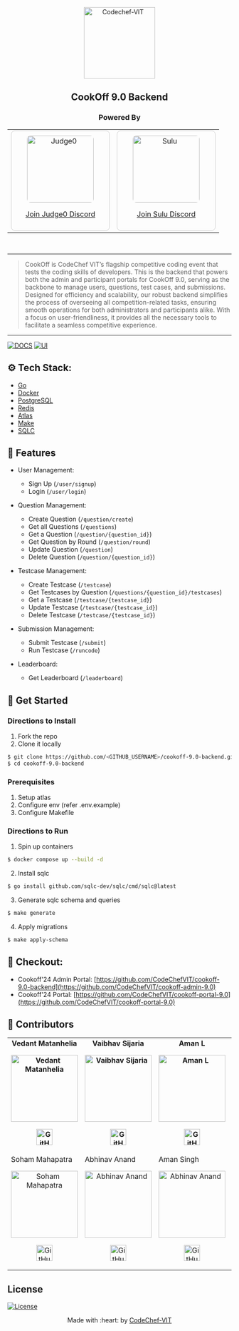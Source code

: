 <p align="center"><a href="https://www.codechefvit.com" target="_blank"><img src="https://i.ibb.co/4J9LXxS/cclogo.png" width=160 title="CodeChef-VIT" alt="Codechef-VIT"></a>
</p>

<h2 align="center"> CookOff 9.0 Backend </h2>

<h3 align="center"> Powered By </h2>
<div align="center">
  <table>
    <tr>
      <td>
        <div style="border: 1px solid #ccc; padding: 10px; text-align: center; border-radius: 8px; width: 200px;">
          <a href="https://discord.com/invite/GRc3v6n" target="_blank">
            <img src="https://avatars.githubusercontent.com/u/25365178?s=200&v=4" alt="Judge0" style="width:150px; height:150px; border-radius: 8px;">
            <p>Join Judge0 Discord</p>
          </a>
        </div>
      </td>
      <td>
        <div style="border: 1px solid #ccc; padding: 10px; text-align: center; border-radius: 8px; width: 200px;">
          <a href="https://discord.com/invite/dCq3XhgRXs" target="_blank">
            <img src="https://pbs.twimg.com/profile_images/1742205229104259072/2ISO3o7-_400x400.jpg" alt="Sulu" style="width:150px; height:150px; border-radius: 8px;">
            <p>Join Sulu Discord</p>
          </a>
        </div>
      </td>
    </tr>
  </table>
</div>
<br/>

---

> CookOff is CodeChef VIT’s flagship competitive coding event that tests the coding skills of developers. This is the backend that powers both the admin and participant portals for CookOff 9.0, serving as the backbone to manage users, questions, test cases, and submissions. Designed for efficiency and scalability, our robust backend simplifies the process of overseeing all competition-related tasks, ensuring smooth operations for both administrators and participants alike. With a focus on user-friendliness, it provides all the necessary tools to facilitate a seamless competitive experience.

---

[![DOCS](https://img.shields.io/badge/Documentation-see%20docs-green?style=flat-square&logo=appveyor)](https://documenter.getpostman.com/view/26244894/2sAXqtbgvt)
[![UI](https://img.shields.io/badge/User%20Interface-Link%20to%20UI-orange?style=flat-square&logo=appveyor)](https://cookoff24.codechefvit.com/)

## ⚙️ Tech Stack:

- [Go](https://go.dev/)
- [Docker](https://www.docker.com/)
- [PostgreSQL](https://www.postgresql.org/)
- [Redis](https://redis.io/)
- [Atlas](https://atlasgo.io/)
- [Make](https://www.gnu.org/software/make/manual/make.html)
- [SQLC](https://github.com/sqlc-dev/sqlc)

## 🔧 Features

- User Management:
	- Sign Up (`/user/signup`)
	- Login (`/user/login`)

- Question Management:
	- Create Question (`/question/create`)
	- Get all Questions (`/questions`)
	- Get a Question (`/question/{question_id}`)
	- Get Question by Round (`/question/round`)
	- Update Question (`/question`)
	- Delete Question (`/question/{question_id}`)

- Testcase Management:
	- Create Testcase (`/testcase`)
	- Get Testcases by Question (`/questions/{question_id}/testcases`)
	- Get a Testcase (`/testcase/{testcase_id}`)
	- Update Testcase (`/testcase/{testcase_id}`)
	- Delete Testcase (`/testcase/{testcase_id}`)

- Submission Management:
	- Submit Testcase (`/submit`)
	- Run Testcase (`/runcode`)

- Leaderboard:
	- Get Leaderboard (`/leaderboard`)

## 🏁 Get Started

### Directions to Install
1. Fork the repo
2. Clone it locally
```sh
$ git clone https://github.com/<GITHUB_USERNAME>/cookoff-9.0-backend.git
$ cd cookoff-9.0-backend
```

### Prerequisites

1. Setup atlas
2. Configure env (refer .env.example)
3. Configure Makefile

### Directions to Run

1. Spin up containers

```sh
$ docker compose up --build -d
```

2. Install sqlc

```sh
$ go install github.com/sqlc-dev/sqlc/cmd/sqlc@latest
```

3. Generate sqlc schema and queries

```sh
$ make generate
```

4. Apply migrations

```sh
$ make apply-schema
```
## 📝 Checkout:

- Cookoff'24 Admin Portal: [https://github.com/CodeChefVIT/cookoff-9.0-backend](https://github.com/CodeChefVIT/cookoff-admin-9.0)
- Cookoff'24 Portal: [https://github.com/CodeChefVIT/cookoff-portal-9.0](https://github.com/CodeChefVIT/cookoff-portal-9.0)

## 🚀 Contributors

<table>
	<tr align="center" style="font-weight:bold">
		<td>
		Vedant Matanhelia
		<p align="center">
			<img src = "https://avatars.githubusercontent.com/u/71623796?v=4" width="150" height="150" alt="Vedant Matanhelia">
		</p>
			<p align="center">
				<a href = "https://github.com/Xenomorph07">
					<img src = "https://cdn-icons-png.flaticon.com/512/2111/2111432.png" width="36" height = "36" alt="GitHub"/>
				</a>
			</p>
		</td>
		<td>
		Vaibhav Sijaria
		<p align="center">
			<img src = "https://avatars.githubusercontent.com/u/139199971?v=4" width="150" height="150" alt="Vaibhav Sijaria">
		</p>
			<p align="center">
				<a href = "https://github.com/vaibhavsijaria">
					<img src = "https://cdn-icons-png.flaticon.com/512/2111/2111432.png" width="36" height = "36" alt="GitHub"/>
				</a>
			</p>
		</td>
		<td>
		Aman L
		<p align="center">
			<img src = "https://avatars.githubusercontent.com/u/86644389?v=4" width="150" height="150" alt="Aman L">
		</p>
			<p align="center">
				<a href = "https://github.com/Killerrekt">
					<img src = "https://cdn-icons-png.flaticon.com/512/2111/2111432.png" width="36" height = "36" alt="GitHub"/>
				</a>
			</p>
		</td>
		<td>
		Jothish Kamal
		<p align="center">
			<img src = "https://avatars.githubusercontent.com/u/74227363?v=4" width="150" height="150" alt="Jothish Kamal">
		</p>
			<p align="center">
				<a href = "https://github.com/JothishKamal">
					<img src = "https://cdn-icons-png.flaticon.com/512/2111/2111432.png" width="36" height = "36" alt="GitHub"/>
				</a>
			</p>
		</td>
	</tr>
	<tr>
		<td>
		Soham Mahapatra
		<p align="center">
			<img src = "https://avatars.githubusercontent.com/u/155614230?v=4" width="150" height="150" alt="Soham Mahapatra">
		</p>
			<p align="center">
				<a href = "https://github.com/Soham-Maha">
					<img src = "https://cdn-icons-png.flaticon.com/512/2111/2111432.png" width="36" height = "36" alt="GitHub"/>
				</a>
			</p>
		</td>
		<td>
		Abhinav Anand
		<p align="center">
			<img src = "https://avatars.githubusercontent.com/u/140488187?v=4" width="150" height="150" alt="Abhinav Anand">
		</p>
			<p align="center">
				<a href = "https://github.com/Abhinav-055">
					<img src = "https://cdn-icons-png.flaticon.com/512/2111/2111432.png" width="36" height = "36" alt="GitHub"/>
				</a>
			</p>
		</td>
		<td>
		Aman Singh
		<p align="center">
			<img src = "https://avatars.githubusercontent.com/u/80804989?v=4" width="150" height="150" alt="Abhinav Anand">
		</p>
			<p align="center">
				<a href = "https://github.com/DevloperAmanSingh">
					<img src = "https://cdn-icons-png.flaticon.com/512/2111/2111432.png" width="36" height = "36" alt="GitHub"/>
				</a>
			</p>
		</td>
	</tr>
	
</table>

## License

[![License](http://img.shields.io/:license-mit-blue.svg?style=flat-square)](http://badges.mit-license.org)

<p align="center">
	Made with :heart: by <a href="https://www.codechefvit.com" target="_blank">CodeChef-VIT</a>
</p>
